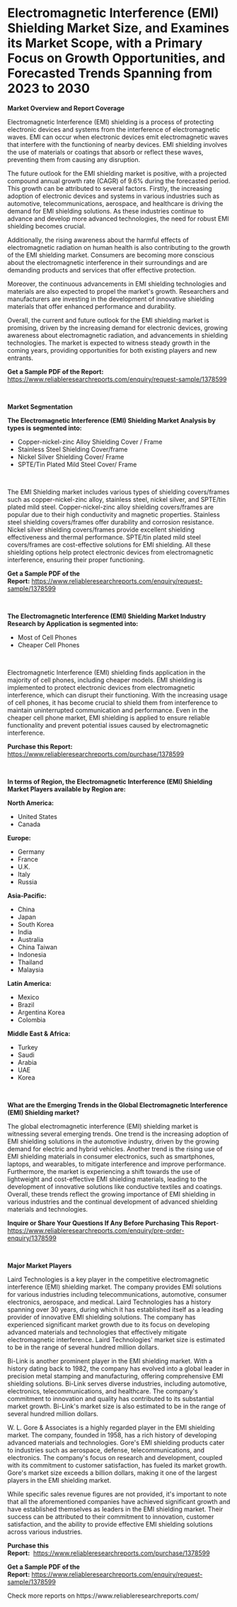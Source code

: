 <p><h1>Electromagnetic Interference (EMI) Shielding Market Size, and Examines its Market Scope, with a Primary Focus on Growth Opportunities, and Forecasted Trends Spanning from 2023 to 2030</h1></p><p><strong>Market Overview and Report Coverage</strong></p>
<p><p>Electromagnetic Interference (EMI) shielding is a process of protecting electronic devices and systems from the interference of electromagnetic waves. EMI can occur when electronic devices emit electromagnetic waves that interfere with the functioning of nearby devices. EMI shielding involves the use of materials or coatings that absorb or reflect these waves, preventing them from causing any disruption.</p><p>The future outlook for the EMI shielding market is positive, with a projected compound annual growth rate (CAGR) of 9.6% during the forecasted period. This growth can be attributed to several factors. Firstly, the increasing adoption of electronic devices and systems in various industries such as automotive, telecommunications, aerospace, and healthcare is driving the demand for EMI shielding solutions. As these industries continue to advance and develop more advanced technologies, the need for robust EMI shielding becomes crucial.</p><p>Additionally, the rising awareness about the harmful effects of electromagnetic radiation on human health is also contributing to the growth of the EMI shielding market. Consumers are becoming more conscious about the electromagnetic interference in their surroundings and are demanding products and services that offer effective protection.</p><p>Moreover, the continuous advancements in EMI shielding technologies and materials are also expected to propel the market's growth. Researchers and manufacturers are investing in the development of innovative shielding materials that offer enhanced performance and durability.</p><p>Overall, the current and future outlook for the EMI shielding market is promising, driven by the increasing demand for electronic devices, growing awareness about electromagnetic radiation, and advancements in shielding technologies. The market is expected to witness steady growth in the coming years, providing opportunities for both existing players and new entrants.</p></p>
<p><strong>Get a Sample PDF of the Report:</strong> <a href="https://www.reliableresearchreports.com/enquiry/request-sample/1378599">https://www.reliableresearchreports.com/enquiry/request-sample/1378599</a></p>
<p>&nbsp;</p>
<p><strong>Market Segmentation</strong></p>
<p><strong>The Electromagnetic Interference (EMI) Shielding Market Analysis by types is segmented into:</strong></p>
<p><ul><li>Copper-nickel-zinc Alloy Shielding Cover / Frame</li><li>Stainless Steel Shielding Cover/frame</li><li>Nickel Silver Shielding Cover/ Frame</li><li>SPTE/Tin Plated Mild Steel Cover/ Frame</li></ul></p>
<p>&nbsp;</p>
<p><p>The EMI Shielding market includes various types of shielding covers/frames such as copper-nickel-zinc alloy, stainless steel, nickel silver, and SPTE/tin plated mild steel. Copper-nickel-zinc alloy shielding covers/frames are popular due to their high conductivity and magnetic properties. Stainless steel shielding covers/frames offer durability and corrosion resistance. Nickel silver shielding covers/frames provide excellent shielding effectiveness and thermal performance. SPTE/tin plated mild steel covers/frames are cost-effective solutions for EMI shielding. All these shielding options help protect electronic devices from electromagnetic interference, ensuring their proper functioning.</p></p>
<p><strong>Get a Sample PDF of the Report:</strong>&nbsp;<a href="https://www.reliableresearchreports.com/enquiry/request-sample/1378599">https://www.reliableresearchreports.com/enquiry/request-sample/1378599</a></p>
<p>&nbsp;</p>
<p><strong>The Electromagnetic Interference (EMI) Shielding Market Industry Research by Application is segmented into:</strong></p>
<p><ul><li>Most of Cell Phones</li><li>Cheaper Cell Phones</li></ul></p>
<p>&nbsp;</p>
<p><p>Electromagnetic Interference (EMI) shielding finds application in the majority of cell phones, including cheaper models. EMI shielding is implemented to protect electronic devices from electromagnetic interference, which can disrupt their functioning. With the increasing usage of cell phones, it has become crucial to shield them from interference to maintain uninterrupted communication and performance. Even in the cheaper cell phone market, EMI shielding is applied to ensure reliable functionality and prevent potential issues caused by electromagnetic interference.</p></p>
<p><strong>Purchase this Report:</strong>&nbsp; <a href="https://www.reliableresearchreports.com/purchase/1378599">https://www.reliableresearchreports.com/purchase/1378599</a></p>
<p>&nbsp;</p>
<p><strong>In terms of Region, the Electromagnetic Interference (EMI) Shielding Market Players available by Region are:</strong></p>
<p>
    <p> <strong> North America: </strong>
        <ul>
            <li>United States</li>
            <li>Canada</li>
        </ul>
        </p> 
    <p> <strong> Europe: </strong>
        <ul>
            <li>Germany</li>
            <li>France</li>
            <li>U.K.</li>
            <li>Italy</li>
            <li>Russia</li>
        </ul>
        </p> 
    <p> <strong> Asia-Pacific: </strong>
        <ul>
            <li>China</li>
            <li>Japan</li>
            <li>South Korea</li>
            <li>India</li>
            <li>Australia</li>
            <li>China Taiwan</li>
            <li>Indonesia</li>
            <li>Thailand</li>
            <li>Malaysia</li>
        </ul>
        </p> 
    <p> <strong> Latin America: </strong>
        <ul>
            <li>Mexico</li>
            <li>Brazil</li>
            <li>Argentina Korea</li>
            <li>Colombia</li>
        </ul>
        </p> 
    <p> <strong> Middle East & Africa: </strong>
        <ul>
            <li>Turkey</li>
            <li>Saudi</li>
            <li>Arabia</li>
            <li>UAE</li>
            <li>Korea</li>
        </ul>
    </p>
    </p>
<p>&nbsp;</p>
<p><strong>What are the Emerging Trends in the Global Electromagnetic Interference (EMI) Shielding market?</strong></p>
<p><p>The global electromagnetic interference (EMI) shielding market is witnessing several emerging trends. One trend is the increasing adoption of EMI shielding solutions in the automotive industry, driven by the growing demand for electric and hybrid vehicles. Another trend is the rising use of EMI shielding materials in consumer electronics, such as smartphones, laptops, and wearables, to mitigate interference and improve performance. Furthermore, the market is experiencing a shift towards the use of lightweight and cost-effective EMI shielding materials, leading to the development of innovative solutions like conductive textiles and coatings. Overall, these trends reflect the growing importance of EMI shielding in various industries and the continual development of advanced shielding materials and technologies.</p></p>
<p><strong>Inquire or Share Your Questions If Any Before Purchasing This Report</strong>- <a href="https://www.reliableresearchreports.com/enquiry/pre-order-enquiry/1378599">https://www.reliableresearchreports.com/enquiry/pre-order-enquiry/1378599</a></p>
<p>&nbsp;</p>
<p><strong>Major Market Players</strong></p>
<p><p>Laird Technologies is a key player in the competitive electromagnetic interference (EMI) shielding market. The company provides EMI solutions for various industries including telecommunications, automotive, consumer electronics, aerospace, and medical. Laird Technologies has a history spanning over 30 years, during which it has established itself as a leading provider of innovative EMI shielding solutions. The company has experienced significant market growth due to its focus on developing advanced materials and technologies that effectively mitigate electromagnetic interference. Laird Technologies' market size is estimated to be in the range of several hundred million dollars.</p><p>Bi-Link is another prominent player in the EMI shielding market. With a history dating back to 1982, the company has evolved into a global leader in precision metal stamping and manufacturing, offering comprehensive EMI shielding solutions. Bi-Link serves diverse industries, including automotive, electronics, telecommunications, and healthcare. The company's commitment to innovation and quality has contributed to its substantial market growth. Bi-Link's market size is also estimated to be in the range of several hundred million dollars.</p><p>W. L. Gore & Associates is a highly regarded player in the EMI shielding market. The company, founded in 1958, has a rich history of developing advanced materials and technologies. Gore's EMI shielding products cater to industries such as aerospace, defense, telecommunications, and electronics. The company's focus on research and development, coupled with its commitment to customer satisfaction, has fueled its market growth. Gore's market size exceeds a billion dollars, making it one of the largest players in the EMI shielding market.</p><p>While specific sales revenue figures are not provided, it's important to note that all the aforementioned companies have achieved significant growth and have established themselves as leaders in the EMI shielding market. Their success can be attributed to their commitment to innovation, customer satisfaction, and the ability to provide effective EMI shielding solutions across various industries.</p></p>
<p><strong>Purchase this Report:</strong>&nbsp;&nbsp;<a href="https://www.reliableresearchreports.com/purchase/1378599">https://www.reliableresearchreports.com/purchase/1378599</a></p>
<p></p>
<p><strong>Get a Sample PDF of the Report:</strong>&nbsp;<a href="https://www.reliableresearchreports.com/enquiry/request-sample/1378599">https://www.reliableresearchreports.com/enquiry/request-sample/1378599</a></p>
<p>Check more reports on https://www.reliableresearchreports.com/</p>